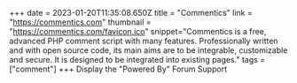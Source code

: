 +++
date = 2023-01-20T11:35:08.650Z
title = "Commentics"
link = "https://commentics.com"
thumbnail = "https://commentics.com/favicon.ico"
snippet="Commentics is a free, advanced PHP comment script with many features. Professionally written and with open source code, its main aims are to be integrable, customizable and secure. It is designed to be integrated into existing pages."
tags = ["comment"]
+++
Display the "Powered By"
Forum Support
